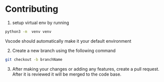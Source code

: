 # Contributing

1) setup virtual env by running

```bash
python3 -m  venv venv
```

Vscode should automatically make it your default environment

2) Create a new branch using the following command

```bash
git checkout -b branchName
```

3) After making your changes or adding any features, create a pull request. After it is reviewed it will be merged to the code base. 